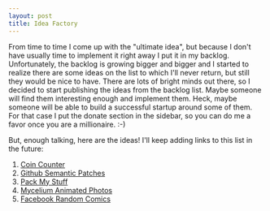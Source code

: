 ```yaml
---
layout: post
title: Idea Factory
---
```


From time to time I come up with the "ultimate idea", but because I don't have usually time to implement it right away
I put it in my backlog. Unfortunately, the backlog is growing bigger and bigger and I started to realize there are some
ideas on the list to which I'll never return, but still they would be nice to have. There are lots of bright minds
out there, so I decided to start publishing the ideas from the backlog list. Maybe someone will find them interesting enough and
implement them. Heck, maybe someone will be able to build a successful startup around some of them. For that case I put
the donate section in the sidebar, so you can do me a favor once you are a millionaire. :-)

But, enough talking, here are the ideas! I'll keep adding links to this list in the future:

1. [Coin Counter](/idea-factory-coin-counter/)
1. [Github Semantic Patches](/idea-factory-github-semantic-patches/)
1. [Pack My Stuff](/idea-factory-pack-my-stuff/)
1. [Mycelium Animated Photos](/idea-factory-mycelium-animated-photos/)
1. [Facebook Random Comics](/idea-factory-facebook-random-comics/)
